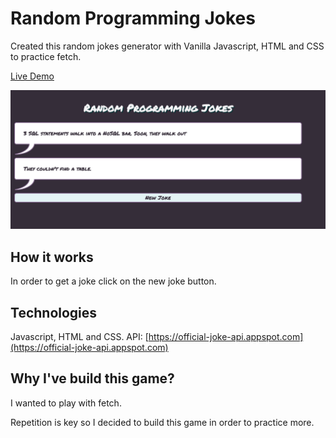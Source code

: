 # Random Programming Jokes

Created this random jokes generator with Vanilla Javascript, HTML and CSS to practice fetch.

[Live Demo](https://stefi.codes/random-programming-jokes/)

![Game screenshot](./jokes-generator.png)

## How it works

In order to get a joke click on the new joke button.

## Technologies

Javascript, HTML and CSS.
API: [https://official-joke-api.appspot.com](https://official-joke-api.appspot.com)

## Why I've build this game?

I wanted to play with fetch.

Repetition is key so I decided to build this game in order to practice more.
